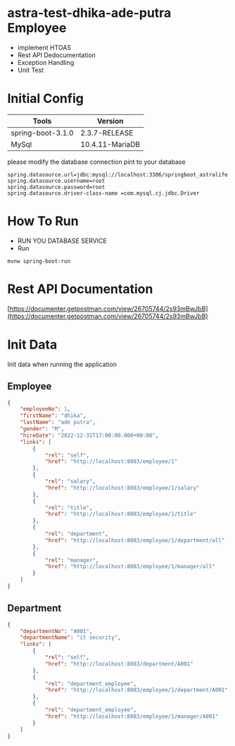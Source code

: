 # astra-test-dhika-ade-putra Employee

- implement HTOAS
- Rest API Dedocumentation
- Exception Handling
- Unit Test

# Initial Config

| Tools             | Version |
|-------------------| ------------------- |
| spring-boot-3.1.0 | 2.3.7-RELEASE       |
| MySql             | 10.4.11-MariaDB       |

please modify the database connection pint to your database

```application.properties
spring.datasource.url=jdbc:mysql://localhost:3306/springboot_astralife
spring.datasource.username=root
spring.datasource.password=root
spring.datasource.driver-class-name =com.mysql.cj.jdbc.Driver
```

# How To Run
- RUN YOU DATABASE SERVICE 
- Run 
```mvn
mvnw spring-boot:run
```

# Rest API Documentation
[https://documenter.getpostman.com/view/26705744/2s93mBwJbB](https://documenter.getpostman.com/view/26705744/2s93mBwJbB)

# Init Data 
Init data when running the application
## Employee

```json
{
    "employeeNo": 1,
    "firstName": "dhika",
    "lastName": "ade putra",
    "gender": "M",
    "hireDate": "2022-12-31T17:00:00.000+00:00",
    "links": [
        {
            "rel": "self",
            "href": "http://localhost:8083/employee/1"
        },
        {
            "rel": "salary",
            "href": "http://localhost:8083/employee/1/salary"
        },
        {
            "rel": "title",
            "href": "http://localhost:8083/employee/1/title"
        },
        {
            "rel": "department",
            "href": "http://localhost:8083/employee/1/department/all"
        },
        {
            "rel": "manager",
            "href": "http://localhost:8083/employee/1/manager/all"
        }
    ]
}

```

## Department
```json
{
    "departmentNo": "A001",
    "departmentName": "it security",
    "links": [
        {
            "rel": "self",
            "href": "http://localhost:8083/department/A001"
        },
        {
            "rel": "department_employee",
            "href": "http://localhost:8083/employee/1/department/A001"
        },
        {
            "rel": "department_employee",
            "href": "http://localhost:8083/employee/1/manager/A001"
        }
    ]
}

```
